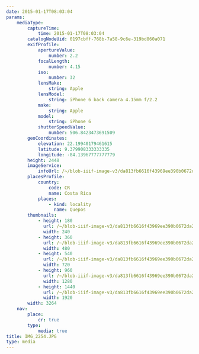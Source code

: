```yaml
---
date: 2015-01-17T08:03:04
params:
    mediaType:
        captureTime:
            time: 2015-01-17T08:03:04
        catalogNodeUid: 0197cbff-768b-7a58-9c6e-319bd860a071
        exifProfile:
            apertureValue:
                number: 2.2
            focalLength:
                number: 4.15
            iso:
                number: 32
            lensMake:
                string: Apple
            lensModel:
                string: iPhone 6 back camera 4.15mm f/2.2
            make:
                string: Apple
            model:
                string: iPhone 6
            shutterSpeedValue:
                number: 506.8423473691509
        geoCoordinates:
            elevation: 22.19940179461615
            latitude: 9.379908333333335
            longitude: -84.13967777777779
        height: 2448
        imageService:
            infoUrl: /~/blob-iiif-image-v3/da813fb6616f43969ee390b0672da25f35171ba1dbf135423dbecded7a0c5051/info.json
        placesProfile:
            country:
                code: CR
                name: Costa Rica
            places:
                - kind: locality
                  name: Quepos
        thumbnails:
            - height: 180
              url: /~/blob-iiif-image-v3/da813fb6616f43969ee390b0672da25f35171ba1dbf135423dbecded7a0c5051/full/240%2C180/0/default.jpg
              width: 240
            - height: 360
              url: /~/blob-iiif-image-v3/da813fb6616f43969ee390b0672da25f35171ba1dbf135423dbecded7a0c5051/full/480%2C360/0/default.jpg
              width: 480
            - height: 540
              url: /~/blob-iiif-image-v3/da813fb6616f43969ee390b0672da25f35171ba1dbf135423dbecded7a0c5051/full/720%2C540/0/default.jpg
              width: 720
            - height: 960
              url: /~/blob-iiif-image-v3/da813fb6616f43969ee390b0672da25f35171ba1dbf135423dbecded7a0c5051/full/1280%2C960/0/default.jpg
              width: 1280
            - height: 1440
              url: /~/blob-iiif-image-v3/da813fb6616f43969ee390b0672da25f35171ba1dbf135423dbecded7a0c5051/full/1920%2C1440/0/default.jpg
              width: 1920
        width: 3264
    nav:
        place:
            cr: true
        type:
            media: true
title: IMG_2254.JPG
type: media
---
```

